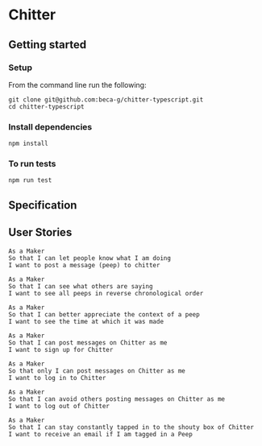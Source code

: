Chitter
========

## Getting started

### Setup 
From the command line run the following:
```
git clone git@github.com:beca-g/chitter-typescript.git
cd chitter-typescript
```

### Install dependencies  
```
npm install
```

### To run tests
```
npm run test
```

## Specification

## User Stories
```
As a Maker
So that I can let people know what I am doing  
I want to post a message (peep) to chitter

As a Maker
So that I can see what others are saying  
I want to see all peeps in reverse chronological order

As a Maker
So that I can better appreciate the context of a peep
I want to see the time at which it was made

As a Maker
So that I can post messages on Chitter as me
I want to sign up for Chitter
```
```
As a Maker
So that only I can post messages on Chitter as me
I want to log in to Chitter

As a Maker
So that I can avoid others posting messages on Chitter as me
I want to log out of Chitter
```
```
As a Maker
So that I can stay constantly tapped in to the shouty box of Chitter
I want to receive an email if I am tagged in a Peep
```